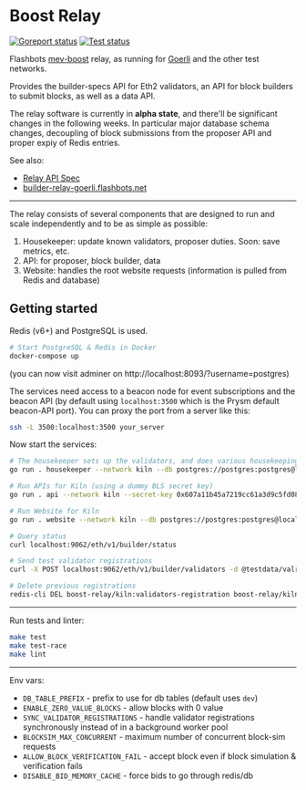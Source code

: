 # Boost Relay

[![Goreport status](https://goreportcard.com/badge/github.com/flashbots/boost-relay)](https://goreportcard.com/report/github.com/flashbots/boost-relay)
[![Test status](https://github.com/flashbots/boost-relay/workflows/Checks/badge.svg)](https://github.com/flashbots/boost-relay/actions?query=workflow%3A%22Checks%22)

Flashbots [mev-boost](https://github.com/flashbots/mev-boost/) relay, as running for [Goerli](https://builder-relay-goerli.flashbots.net/) and the other test networks.

Provides the builder-specs API for Eth2 validators, an API for block builders to submit blocks, as well as a data API.

The relay software is currently in **alpha state**, and there'll be significant changes in the following weeks. In particular major database schema changes, decoupling of block submissions from the proposer API and proper expiy of Redis entries.

See also:

* [Relay API Spec](https://flashbots.notion.site/Relay-API-Spec-5fb0819366954962bc02e81cb33840f5)
* [builder-relay-goerli.flashbots.net](https://builder-relay-goerli.flashbots.net/)

---

The relay consists of several components that are designed to run and scale independently and to be as simple as possible:

1. Housekeeper: update known validators, proposer duties. Soon: save metrics, etc.
2. API: for proposer, block builder, data
3. Website: handles the root website requests (information is pulled from Redis and database)

## Getting started

Redis (v6+) and PostgreSQL is used.

```bash
# Start PostgreSQL & Redis in Docker
docker-compose up
```

(you can now visit adminer on http://localhost:8093/?username=postgres)

The services need access to a beacon node for event subscriptions and the beacon API (by default using `localhost:3500` which is the Prysm default beacon-API port). You can proxy the port from a server like this:

```bash
ssh -L 3500:localhost:3500 your_server
```

Now start the services:

```bash
# The housekeeper sets up the validators, and does various housekeeping
go run . housekeeper --network kiln --db postgres://postgres:postgres@localhost:5432/postgres?sslmode=disable

# Run APIs for Kiln (using a dummy BLS secret key)
go run . api --network kiln --secret-key 0x607a11b45a7219cc61a3d9c5fd08c7eebd602a6a19a977f8d3771d5711a550f2 --db postgres://postgres:postgres@localhost:5432/postgres?sslmode=disable

# Run Website for Kiln
go run . website --network kiln --db postgres://postgres:postgres@localhost:5432/postgres?sslmode=disable

# Query status
curl localhost:9062/eth/v1/builder/status

# Send test validator registrations
curl -X POST localhost:9062/eth/v1/builder/validators -d @testdata/valreg2.json

# Delete previous registrations
redis-cli DEL boost-relay/kiln:validators-registration boost-relay/kiln:validators-registration-timestamp
```

---

Run tests and linter:

```bash
make test
make test-race
make lint
```

---

Env vars:

* `DB_TABLE_PREFIX` - prefix to use for db tables (default uses `dev`)
* `ENABLE_ZERO_VALUE_BLOCKS` - allow blocks with 0 value
* `SYNC_VALIDATOR_REGISTRATIONS` - handle validator registrations synchronously instead of in a background worker pool
* `BLOCKSIM_MAX_CONCURRENT` - maximum number of concurrent block-sim requests
* `ALLOW_BLOCK_VERIFICATION_FAIL` - accept block even if block simulation & verification fails
* `DISABLE_BID_MEMORY_CACHE` - force bids to go through redis/db
